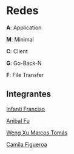 # Redes

**A**: Application

**M**: Minimal

**C**: Client

**G**: Go-Back-N

**F**: File Transfer

## Integrantes

[Infanti Franciso](https://github.com/FranInfanti)

[Anibal Fu](https://github.com/anibalfu)

[Weng Xu Marcos Tomás](https://github.com/wxmarcos)

[Camila Figueroa](https://github.com/camilaFigueroaCillo)

